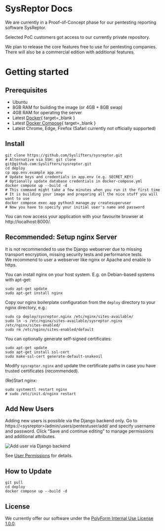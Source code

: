 # SysReptor Docs
We are currently in a Proof-of-Concept phase for our pentesting reporting software SysReptor.

Selected PoC customers got access to our currently private repository.

We plan to release the core features free to use for pentesting companies.  
There will also be a commercial edition with additional features.

# Getting started
## Prerequisites
* Ubuntu
* 8GB RAM for building the image (or 4GB + 8GB swap)
* 4GB RAM for operating the server
* Latest [Docker](https://docs.docker.com/engine/install/){ target=_blank }
* Latest [Docker Compose](https://docs.docker.com/compose/install/){ target=_blank }
* Latest Chrome, Edge, Firefox (Safari currently not officially supported)

## Install
```shell linenums="1"
git clone https://github.com/Syslifters/sysreptor.git
# Alternative via SSH: git clone git@github.com:Syslifters/sysreptor.git
cd deploy
cp app.env.example app.env
# Update keys and credentials in app.env (e.g. SECRET_KEY) 
# Optionally update database credentials in docker-compose.yml
docker compose up --build -d
# This command might take a few minutes when you run it the first time
# It is building your image and preparing all the nice stuff you will want to use
docker compose exec app python3 manage.py createsuperuser
# Now you have to specify your initial user's name and password
```
You can now access your application with your favourite browser at http://localhost:8000/.

## Recommended: Setup nginx Server
It is not recommended to use the Django webserver due to missing transport encryption, missing security tests and performance tests.  
We recommend to user a webserver like nginx or Apache and enable to https.

You can install nginx on your host system. E.g. on Debian-based systems with apt-get:

```shell linenums="1"
sudo apt-get update
sudo apt-get install nginx
```

Copy our nginx boilerplate configuration from the `deploy` directory to your nginx directory, e.g.:

```shell linenums="1"
sudo cp deploy/sysreptor.nginx /etc/nginx/sites-available/
sudo ln -s /etc/nginx/sites-available/sysreptor.nginx /etc/nginx/sites-enabled/
sudo rm /etc/nginx/sites-enabled/default
```

You can optionally generate self-signed certificates:
```shell linenums="1"
sudo apt-get update
sudo apt-get install ssl-cert
sudo make-ssl-cert generate-default-snakeoil
```

Modify `sysreptor.nginx` and update the certificate paths in case you have trusted certificates (recommended).

(Re)Start nginx:
```shell linenums="1"
sudo systemctl restart nginx
# sudo /etc/init.d/nginx restart
```

## Add New Users
Adding new users is possible via the Django backend only.
Go to https://<sysreptor\>/admin/users/pentestuser/add/ and specify username and password.
Click "Save and continue editing" to manage permissions and additional attributes.

![Add user via Django backend](/images/add-user.png)

See [User Permissions](/user-permissions) for details.

## How to Update
```shell linenums="1"
git pull
cd deploy
docker compose up --build -d
```

## License
We currently offer our software under the [PolyForm Internal Use License 1.0.0](/license).
